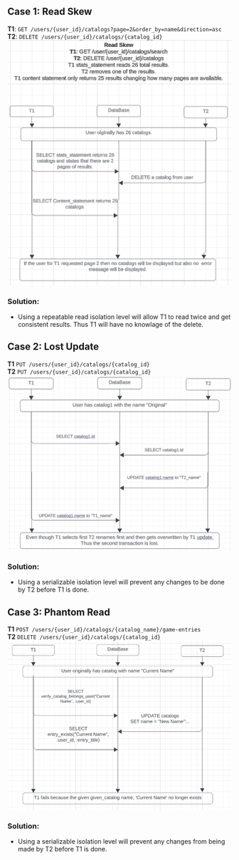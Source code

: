 ## Case 1: Read Skew
**T1**: ```GET /users/{user_id}/catalogs?page=2&order_by=name&direction=asc``` \
**T2**: ```DELETE /users/{user_id}/catalogs/{catalog_id}```\
![image](concurrency_1.png)
### Solution:
- Using a repeatable read isolation level will allow T1 to read twice and get consistent results. Thus T1 will have no knowlage of the delete.

## Case 2: Lost Update
**T1** ```PUT /users/{user_id}/catalogs/{catalog_id}```\
**T2** ```PUT /users/{user_id}/catalogs/{catalog_id}```
![alt text](concurrency_2.png)
### Solution:
- Using a serializable isolation level will prevent any changes to be done by T2 before T1 is done.

## Case 3: Phantom Read
**T1** ```POST /users/{user_id}/catalogs/{catalog_name}/game-entries```\
**T2** ```DELETE /users/{user_id}/catalogs/{catalog_id}```\
![alt text](concurrency_3.PNG)
### Solution:
- Using a serializable isolation level will prevent any changes from being made by T2 before T1 is done.
